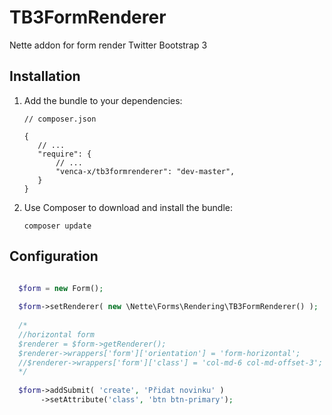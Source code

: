 TB3FormRenderer
===============

Nette addon for form render Twitter Bootstrap 3

Installation
------------

 1. Add the bundle to your dependencies:

        // composer.json

        {
           // ...
           "require": {
               // ...
			   "venca-x/tb3formrenderer": "dev-master",
           }
        }

 2. Use Composer to download and install the bundle:

        composer update

Configuration
-------------

```php

  $form = new Form();
        
  $form->setRenderer( new \Nette\Forms\Rendering\TB3FormRenderer() );
  
  /*
  //horizontal form
  $renderer = $form->getRenderer();
  $renderer->wrappers['form']['orientation'] = 'form-horizontal';
  //$renderer->wrappers['form']['class'] = 'col-md-6 col-md-offset-3';
  */
  
  $form->addSubmit( 'create', 'Přidat novinku' )
       ->setAttribute('class', 'btn btn-primary');  

```